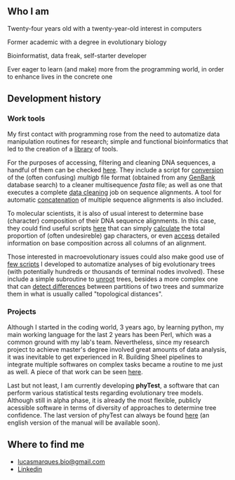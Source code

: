 ## Who I am

Twenty-four years old with a twenty-year-old interest in computers

Former academic with a degree in evolutionary biology

Bioinformatist, data freak, self-starter developer

Ever eager to learn (and make) more from the programming world, in order to enhance lives in the concrete one


## Development history

### Work tools

My first contact with programming rose from the need to automatize data manipulation routines for research; simple and functional bioinformatics that led to the creation of a [library](https://github.com/lpmarques/BItools-lib/) of tools.

For the purposes of accessing, filtering and cleaning DNA sequences, a handful of them can be checked [here](https://github.com/lpmarques/BItools-lib/tree/master/Sequence_processing).
They include a script for [conversion](https://github.com/lpmarques/BItools-lib/blob/master/Sequence_processing/multiGB2fasta.pl) of the (often confusing) *multigb* file format (obtained from any [GenBank](https://www.ncbi.nlm.nih.gov/genbank/) database search) to a cleaner multisequence *fasta* file; as well as one that executes a complete [data cleaning](https://github.com/lpmarques/BItools-lib/blob/master/Sequence_processing/zblocks.pl) job on sequence alignments. A tool for automatic [concatenation](https://github.com/lpmarques/BItools-lib/blob/master/Sequence_processing/concatenator.pl) of multiple sequence alignments is also included.

To molecular scientists, it is also of usual interest to determine base (character) composition of their DNA sequence alignments. In this case, they could find useful scripts [here](https://github.com/lpmarques/BItools-lib/tree/master/Alignment_composition_analyses) that can simply [calculate](https://github.com/lpmarques/BItools-lib/blob/master/Alignment_composition_analyses/gapcounter.pl) the total proportion of (often undesireble) gap characters, or even [access](https://github.com/lpmarques/BItools-lib/blob/master/Alignment_composition_analyses/sitereader.pl) detailed information on base composition across all columns of an alignment.

Those interested in macroevolutionary issues could also make good use of [few scripts](https://github.com/lpmarques/BItools-lib/tree/master/Automated_tree_analyses) I developed to automatize analyses of big evolutionary trees (with potentially hundreds or thousands of terminal nodes involved). These include a simple subroutine to [unroot](https://github.com/lpmarques/BItools-lib/blob/master/Automated_tree_analyses/unroot.pl) trees, besides a more complex one that can [detect differences](https://github.com/lpmarques/BItools-lib/blob/master/Automated_tree_analyses/treeDist.pl) between partitions of two trees and summarize them in what is usually called "topological distances".

### Projects

Although I started in the coding world, 3 years ago, by learning python, my main working language for the last 2 years has been Perl, which was a common ground with my lab's team. Nevertheless, since my research project to achieve master's degree involved great amounts of data analysis, it was inevitable to get experienced in R. Building Sheel pipelines to integrate multiple softwares on complex tasks became a routine to me just as well. A piece of that work can be seen [here](https://github.com/lpmarques/EqDelta).

Last but not least, I am currently developing **phyTest**, a software that can perform various statistical tests regarding evolutionary tree models. Although still in alpha phase, it is already the most flexible, publicly acessible software in terms of diversity of approaches to determine tree confidence. The last version of phyTest can always be found [here](https://github.com/lpmarques/phyTest) (an english version of the manual will be available soon).


## Where to find me

* lucasmarques.bio@gmail.com
* [Linkedin](https://www.linkedin.com/in/lucas-marques-370535a6/)